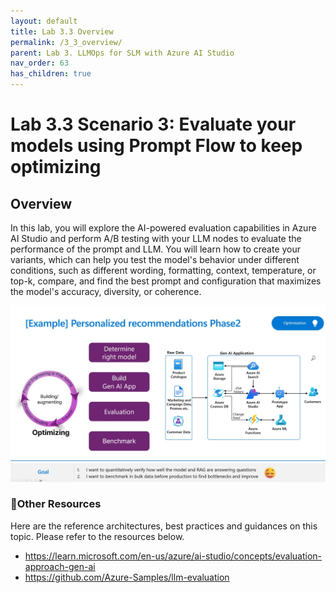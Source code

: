 ```yaml
---
layout: default
title: Lab 3.3 Overview
permalink: /3_3_overview/
parent: Lab 3. LLMOps for SLM with Azure AI Studio
nav_order: 63
has_children: true
---
```


# Lab 3.3 Scenario 3: Evaluate your models using Prompt Flow to keep optimizing

## Overview
In this lab, you will explore the AI-powered evaluation capabilities in Azure AI Studio and perform A/B testing with your LLM nodes to evaluate the performance of the prompt and LLM. You will learn how to create your variants, which can help you test the model's behavior under different conditions, such as different wording, formatting, context, temperature, or top-k, compare, and find the best prompt and configuration that maximizes the model's accuracy, diversity, or coherence.

![LLMOps](images/evaluation_requirements.jpg)

### 🥇Other Resources
Here are the reference architectures, best practices and guidances on this topic. Please refer to the resources below. 

- https://learn.microsoft.com/en-us/azure/ai-studio/concepts/evaluation-approach-gen-ai
- https://github.com/Azure-Samples/llm-evaluation
